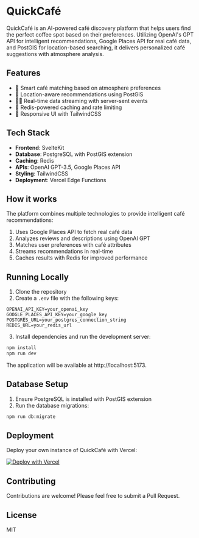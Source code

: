 # QuickCafé

QuickCafé is an AI-powered café discovery platform that helps users find the perfect coffee spot based on their preferences. Utilizing OpenAI's GPT API for intelligent recommendations, Google Places API for real café data, and PostGIS for location-based searching, it delivers personalized café suggestions with atmosphere analysis.

## Features

- 🎯 Smart café matching based on atmosphere preferences
- 📍 Location-aware recommendations using PostGIS
- 🏃‍♂️ Real-time data streaming with server-sent events
- 💨 Redis-powered caching and rate limiting
- 🎨 Responsive UI with TailwindCSS

## Tech Stack

- **Frontend**: SvelteKit
- **Database**: PostgreSQL with PostGIS extension
- **Caching**: Redis
- **APIs**: OpenAI GPT-3.5, Google Places API
- **Styling**: TailwindCSS
- **Deployment**: Vercel Edge Functions

## How it works

The platform combines multiple technologies to provide intelligent café recommendations:
1. Uses Google Places API to fetch real café data
2. Analyzes reviews and descriptions using OpenAI GPT
3. Matches user preferences with café attributes
4. Streams recommendations in real-time
5. Caches results with Redis for improved performance

## Running Locally

1. Clone the repository
2. Create a `.env` file with the following keys:
```env
OPENAI_API_KEY=your_openai_key
GOOGLE_PLACES_API_KEY=your_google_key
POSTGRES_URL=your_postgres_connection_string
REDIS_URL=your_redis_url
```

3. Install dependencies and run the development server:
```bash
npm install
npm run dev
```

The application will be available at http://localhost:5173.

## Database Setup

1. Ensure PostgreSQL is installed with PostGIS extension
2. Run the database migrations:
```bash
npm run db:migrate
```

## Deployment

Deploy your own instance of QuickCafé with Vercel:

[![Deploy with Vercel](https://vercel.com/button)](https://vercel.com/new/clone?repository-url=https%3A%2F%2Fgithub.com%2F[YOUR-USERNAME]%2Fquickcafe)

## Contributing

Contributions are welcome! Please feel free to submit a Pull Request.

## License

MIT
